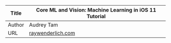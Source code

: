 Title  | Core ML and Vision: Machine Learning in iOS 11 Tutorial
-------|-------------------
Author | Audrey Tam
URL    | [raywenderlich.com](https://www.raywenderlich.com/164213/coreml-and-vision-machine-learning-in-ios-11-tutorial)
